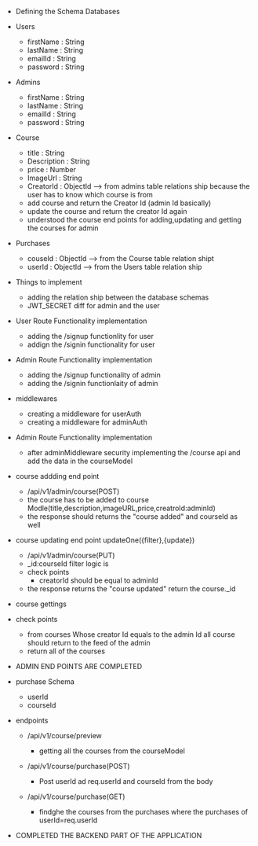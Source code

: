 - Defining the Schema Databases
- Users

  - firstName : String
  - lastName : String
  - emailId : String
  - password : String

- Admins

  - firstName : String
  - lastName : String
  - emailId : String
  - password : String

- Course

  - title : String
  - Description : String
  - price : Number
  - ImageUrl : String
  - CreatorId : ObjectId --> from admins table relations ship because the user has to know which course is from
  - add course and return the Creator Id (admin Id basically)
  - update the course and return the creator Id again
  - understood the course end points for adding,updating and getting the courses for admin

- Purchases

  - couseId : ObjectId --> from the Course table relation shipt
  - userId : ObjectId --> from the Users table relation ship

- Things to implement

  - adding the relation ship between the database schemas
  - JWT_SECRET diff for admin and the user

- User Route Functionality implementation

  - adding the /signup functionlity for user
  - addign the /signin functionality for user

- Admin Route Functionality implementation

  - adding the /signup functionality of admin
  - adding the /signin functionlaity of admin

- middlewares

  - creating a middleware for userAuth
  - creating a middleware for adminAuth

- Admin Route Functionality implementation

  - after adminMiddleware security implementing the /course api and add the data in the courseModel

- course addding end point

  - /api/v1/admin/course(POST)
  - the course has to be added to course Modle(title,description,imageURL,price,creatroId:adminId)
  - the response should returns the "course added" and courseId as well

- course updating end point updateOne({filter},{update})

  - /api/v1/admin/course(PUT)
  - \_id:courseId filter logic is
  - check points
    - creatorId should be equal to adminId
  - the response returns the "course updated" return the course.\_id

- course gettings
- check points

  - from courses Whose creator Id equals to the admin Id all course should return to the feed of the admin
  - return all of the courses

- ADMIN END POINTS ARE COMPLETED

- purchase Schema

  - userId
  - courseId

- endpoints

  - /api/v1/course/preview

    - getting all the courses from the courseModel

  - /api/v1/course/purchase(POST)

    - Post userId ad req.userId and courseId from the body

  - /api/v1/course/purchase(GET)
    - findghe the courses from the purchases where the purchases of userId=req.userId

- COMPLETED THE BACKEND PART OF THE APPLICATION

